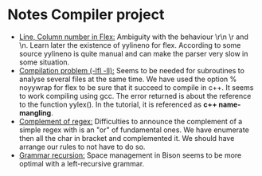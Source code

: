 # Notes Compiler project

- <u>Line, Column number in Flex:</u> Ambiguity with the behaviour \r\n \r and \n. Learn later the existence of yylineno for flex. According to some source yylineno is quite manual and can make the parser very slow in some situation.
- <u>Compilation problem (-lfl -ll):</u> Seems to be needed for subroutines to analyse several files at the same time. We have used the option % noyywrap for flex to be sure that it succeed to compile in c++. It seems to work compiling using gcc. The error returned is about the reference to the function yylex(). In the tutorial, it is referenced as **c++  name-mangling**.
- <u>Complement of regex:</u> Difficulties to announce the complement of a simple regex with is an "or" of fundamental ones. We have enumerate then all the char in bracket and complemented it. We should have arrange our rules to not have to do so.
- <u>Grammar recursion:</u> Space management in Bison seems to be more optimal with a left-recursive grammar. 